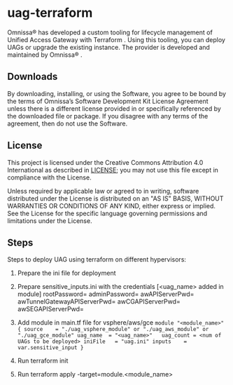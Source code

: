 # uag-terraform

Omnissa® has developed a custom tooling for lifecycle management of Unified Access Gateway with Terraform . Using this tooling, you can deploy UAGs or upgrade the existing instance. The provider is developed and maintained by Omnissa® . 

## Downloads

By downloading, installing, or using the Software, you agree to be bound by the terms of Omnissa’s Software Development Kit License Agreement unless there is a different license provided in or specifically referenced by the downloaded file or package. If you disagree with any terms of the agreement, then do not use the Software.

## License

This project is licensed under the Creative Commons Attribution 4.0 International as described in [LICENSE](https://github.com/euc-dev/.github/blob/main/LICENSE); you may not use this file except in compliance with the License.

Unless required by applicable law or agreed to in writing, software distributed under the License is distributed on an "AS IS" BASIS, WITHOUT WARRANTIES OR CONDITIONS OF ANY KIND, either express or implied. See the License for the specific language governing permissions and limitations under the License.

## Steps

Steps to deploy UAG using terraform on different hypervisors:

1. Prepare the ini file for deployment

2. Prepare sensitive_inputs.ini with the credentials
[<uag_name> added in module]
rootPassword=<password>
adminPassword=<password>
awAPIServerPwd=<password>
awTunnelGatewayAPIServerPwd=<password>
awCGAPIServerPwd=<password>
awSEGAPIServerPwd=<password>

3. Add module in main.tf file for vsphere/aws/gce
`module "<module_name>" {
  source    = "./uag_vsphere_module" or "./uag_aws_module" or "./uag_gce_module"
  uag_name  = "<uag_name>"  
  uag_count = <num of UAGs to be deployed>
  iniFile   = "uag.ini"
  inputs    = var.sensitive_input
}`

4. Run terraform init

5. Run terraform apply -target=module.<module_name>